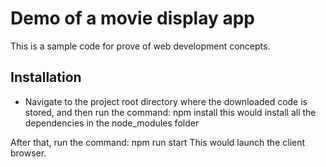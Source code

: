 # Demo of a movie display app

This is a sample code for prove of web development concepts.

## Installation
- Navigate to the project root directory where the downloaded code is stored, and then run the command: 
npm install
this would install all the dependencies in the node_modules folder

After that, run the command: 
npm run start
This would launch the client browser. 



